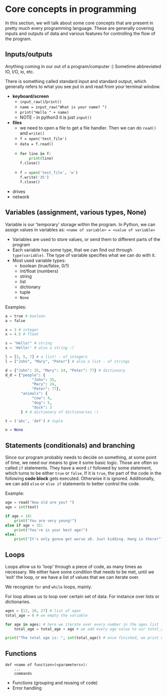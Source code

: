 # Core concepts in programming

In this section, we will talk about some core concepts that are present in pretty much every programming language. These are generally covering inputs and outputs of data and various features for controlling the flow of the program.

## Inputs/outputs
Anything coming in our out of a program/computer :) Sometime abbreviated IO, I/O, io, etc.

There is something called standard input and standard output, which generally refers to what you see put in and read from your terminal window.

- **keyboard/screen**
    - `input_raw()`/`print()`
    - `name = input_raw("What is your name? ")`
    - `print("Hello " + name)`
    - NOTE - in python3 it is just `input()`
- **files**
    - we need to open a file to get a file handler. Then we can do `read()` and `write()`
    - `f = open('test_file')`
    - `data = f.read()`
    - ```python
      for line in f:
          print(line)
      f.close()
      ```
    - ```python
      f = open('test_file', 'w')
      f.write('35')
      f.close()
      ```
- drives
- network

## Variables (assignment, various types, None)
Variable is our 'temporary' storage within the program. In Python, we can assign values in variables as:
`<name of variable> = <value of variable>`

- Variables are used to store values, or send them to different parts of the program
- Each variable has some type, that we can find out through `type(variable)`. The type of variable specifies what we can do with it.
- Most used variable types:
    - boolean (true/false, 0/1)
    - int/float (numbers)
    - string
    - list
    - dictionary
    - tuple
    - `None`

Examples:
```python
a = true # boolean
a = false

x = 3 # integer
x = 4.5 # float

s = "Hello!" # string
s = 'Hello!' # also a string :)

l = [3, 5, 7] # a list! - of integers
l = ["John", "Mary", "Peter"] # also a list - of strings

d = {"John": 35, "Mary": 24, "Peter": 77} # dictionary
d_d = {"people": {
            "John": 35,
            "Mary": 24,
            "Peter": 77},
       "animals": {
            "cow": 4,
            "dog": 5,
            "duck": 3
       } # A dictionary of dictionaries :)

t = ('abc', 'def') # tuple

n = None
```

## Statements (conditionals) and branching
Since our program probably needs to decide on something, at some point of time, we need our means to give it some basic logic. Those are often so called `if` statements. They have a word `if` followed by some statement, which turns to be either `true` or `false`. If it is `true`, the part of the code in the following **code block** gets executed. Otherwise it is ignored. Additionally, we can add `else` or `else if` statements to better control the code.

Example:
```python
age = read("How old are you? ")
age = int(text)

if age < 18:
    print("You are very young!")
else if age < 35:
    print("You're in your best age!")
else:
    print("It's only gonna get worse xD. Just kidding. Hang in there!")
```

## Loops
Loops allow us to 'loop' through a piece of code, as many times as necessary. We either have some condition that needs to be met, until we 'exit' the loop, or we have a list of values that we can iterate over.

We recognize `for` and `while` loops, mainly.

For loop allows us to loop over certain set of data. For instance over lists or dictionaries.

```python
ages = [13, 20, 27] # list of ages
total_age = 0 # we empty the variable

for age in ages: # here we iterate over every number in the ages list
    total_age = total_age + age # we add every age value to our total_age

print("The total age is: ", int(total_age)) # once finished, we print out the result :)
```

## Functions

```
def <name of function>(<parameters>):
    ...
    commands
```

- Functions (grouping and reusing of code)
- Error handling
